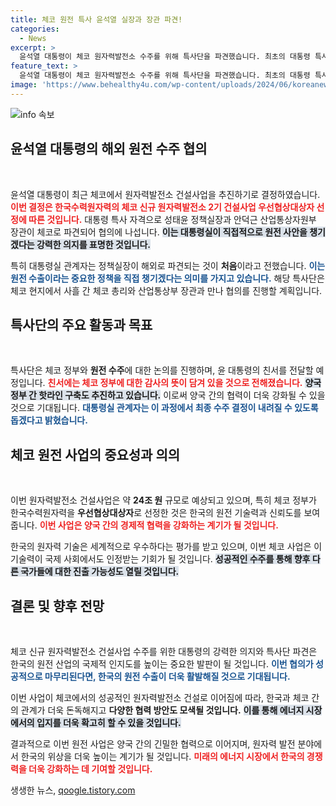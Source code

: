```yaml
---
title: 체코 원전 특사 윤석열 실장과 장관 파견!
categories:
  - News
excerpt: >
  윤석열 대통령이 체코 원자력발전소 수주를 위해 특사단을 파견했습니다. 최초의 대통령 특사 해외 출장으로, 두 나라 간의 협의를 통해 24조 원 규모 계약 체결을 기대하고 있습니다.
feature_text: >
  윤석열 대통령이 체코 원자력발전소 수주를 위해 특사단을 파견했습니다. 최초의 대통령 특사 해외 출장으로, 두 나라 간의 협의를 통해 24조 원 규모 계약 체결을 기대하고 있습니다.
image: 'https://www.behealthy4u.com/wp-content/uploads/2024/06/koreanews.jpg'
---
```


<p><img src="https://www.behealthy4u.com/wp-content/uploads/2024/06/koreanews.jpg" alt="info 속보" /></p>

<h2 data-ke-size="size26">윤석열 대통령의 해외 원전 수주 협의</h2>

<p data-ke-size="size16">&nbsp;</p>

<p>윤석열 대통령이 최근 체코에서 원자력발전소 건설사업을 추진하기로 결정하였습니다. <b><span style="color: #ee2323;">이번 결정은 한국수력원자력의 체코 신규 원자력발전소 2기 건설사업 우선협상대상자 선정에 따른 것입니다.</span></b> 대통령 특사 자격으로 성태윤 정책실장과 안덕근 산업통상자원부 장관이 체코로 파견되어 협의에 나섭니다. <b><span style="background-color: #21538527;">이는 대통령실이 직접적으로 원전 사안을 챙기겠다는 강력한 의지를 표명한 것입니다.</span></b> </p>

<p>특히 대통령실 관계자는 정책실장이 해외로 파견되는 것이 <strong>처음</strong>이라고 전했습니다. <b><span style="color: #1a5490;">이는 원전 수출이라는 중요한 정책을 직접 챙기겠다는 의미를 가지고 있습니다.</span></b> 해당 특사단은 체코 현지에서 사흘 간 체코 총리와 산업통상부 장관과 만나 협의를 진행할 계획입니다. </p>

<h2 data-ke-size="size26">특사단의 주요 활동과 목표</h2>

<p data-ke-size="size16">&nbsp;</p>

<p>특사단은 체코 정부와 <b>원전 수주</b>에 대한 논의를 진행하며, 윤 대통령의 친서를 전달할 예정입니다. <b><span style="color: #ee2323;">친서에는 체코 정부에 대한 감사의 뜻이 담겨 있을 것으로 전해졌습니다.</span></b> <b><span style="background-color: #21538527;">양국 정부 간 핫라인 구축도 추진하고 있습니다.</span></b> 이로써 양국 간의 협력이 더욱 강화될 수 있을 것으로 기대됩니다. <b><span style="color: #1a5490;">대통령실 관계자는 이 과정에서 최종 수주 결정이 내려질 수 있도록 돕겠다고 밝혔습니다.</span></b></p>

<h2 data-ke-size="size26">체코 원전 사업의 중요성과 의의</h2>

<p data-ke-size="size16">&nbsp;</p>

<p>이번 원자력발전소 건설사업은 약 <strong>24조 원</strong> 규모로 예상되고 있으며, 특히 체코 정부가 한국수력원자력을 <strong>우선협상대상자</strong>로 선정한 것은 한국의 원전 기술력과 신뢰도를 보여줍니다. <b><span style="color: #ee2323;">이번 사업은 양국 간의 경제적 협력을 강화하는 계기가 될 것입니다.</span></b> </p>

<p>한국의 원자력 기술은 세계적으로 우수하다는 평가를 받고 있으며, 이번 체코 사업은 이 기술력이 국제 사회에서도 인정받는 기회가 될 것입니다. <b><span style="background-color: #21538527;">성공적인 수주를 통해 향후 다른 국가들에 대한 진출 가능성도 열릴 것입니다.</span></b> </p>

<h2 data-ke-size="size26">결론 및 향후 전망</h2>

<p data-ke-size="size16">&nbsp;</p>

<p>체코 신규 원자력발전소 건설사업 수주를 위한 대통령의 강력한 의지와 특사단 파견은 한국의 원전 산업의 국제적 인지도를 높이는 중요한 발판이 될 것입니다. <b><span style="color: #1a5490;">이번 협의가 성공적으로 마무리된다면, 한국의 원전 수출이 더욱 활발해질 것으로 기대됩니다.</span></b> </p>

<p>이번 사업이 체코에서의 성공적인 원자력발전소 건설로 이어짐에 따라, 한국과 체코 간의 관계가 더욱 돈독해지고 <b>다양한 협력 방안도 모색될 것입니다.</b> <b><span style="background-color: #21538527;">이를 통해 에너지 시장에서의 입지를 더욱 확고히 할 수 있을 것입니다.</span></b> </p>

<p>결과적으로 이번 원전 사업은 양국 간의 긴밀한 협력으로 이어지며, 원자력 발전 분야에서 한국의 위상을 더욱 높이는 계기가 될 것입니다. <b><span style="color: #ee2323;">미래의 에너지 시장에서 한국의 경쟁력을 더욱 강화하는 데 기여할 것입니다.</span></b> </p>

<p data-ke-size="size16"></p>
생생한 뉴스, <a href="https://qoogle.tistory.com" rel="dofollow">qoogle.tistory.com</a>


